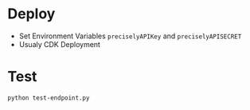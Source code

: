 
# Deploy
- Set Environment Variables `preciselyAPIKey` and `preciselyAPISECRET`
- Usualy CDK Deployment


# Test

```python test-endpoint.py```